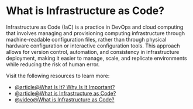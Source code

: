 # What is Infrastructure as Code?

Infrastructure as Code (IaC) is a practice in DevOps and cloud computing that involves managing and provisioning computing infrastructure through machine-readable configuration files, rather than through physical hardware configuration or interactive configuration tools. This approach allows for version control, automation, and consistency in infrastructure deployment, making it easier to manage, scale, and replicate environments while reducing the risk of human error.

Visit the following resources to learn more:

- [@article@What Is It? Why Is It Important?](https://www.hashicorp.com/resources/what-is-infrastructure-as-code)
- [@article@What is Infrastructure as Code?](https://www.redhat.com/en/topics/automation/what-is-infrastructure-as-code-iac)
- [@video@What is Infrastructure as Code?](https://www.youtube.com/watch?v=zWw2wuiKd5o)